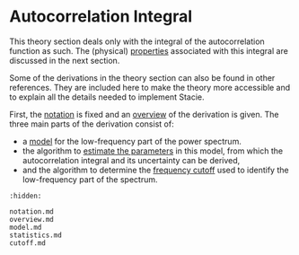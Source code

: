# Autocorrelation Integral

This theory section deals only with the integral of the autocorrelation function as such.
The (physical) [properties](../properties/index.md) associated with this integral
are discussed in the next section.

Some of the derivations in the theory section can also be found in other references.
They are included here to make the theory more accessible
and to explain all the details needed to implement Stacie.

First, the [notation](notation.md) is fixed
and an [overview](overview.md) of the derivation is given.
The three main parts of the derivation consist of:

- a [model](model.md) for the low-frequency part of the power spectrum.
- the algorithm to [estimate the parameters](statistics.md) in this model,
  from which the autocorrelation integral and its uncertainty can be derived,
- and the algorithm to determine the [frequency cutoff](cutoff.md) used
  to identify the low-frequency part of the spectrum.

```{toctree}
:hidden:

notation.md
overview.md
model.md
statistics.md
cutoff.md
```

